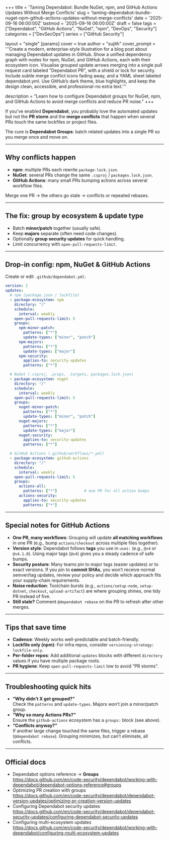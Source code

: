 +++
title = 'Taming Dependabot: Bundle NuGet, npm, and GitHub Actions Updates Without Merge Conflicts'
slug = 'taming-dependabot-bundle-nuget-npm-github-actions-updates-without-merge-conflicts'
date = '2025-09-16 06:00:00Z'
lastmod = '2025-09-16 06:00:00Z'
draft = false
tags = ["Dependabot", "GitHub Actions", "NuGet", "npm", "DevOps", "Security"]
categories = ["DevSecOps"]
series = ["GitHub Security"]

layout = "single"
[params]
    cover = true
    author = "sujith"
  cover_prompt = '''Create a modern, enterprise-style illustration for a blog post about managing Dependabot updates in GitHub.
Show a unified dependency graph with nodes for npm, NuGet, and GitHub Actions, each with their ecosystem icon.
Visualise grouped update arrows merging into a single pull request card labeled "Dependabot PR", with a shield or lock for security.
Include subtle merge conflict icons fading away, and a YAML sheet labeled dependabot.yml.
Use GitHub’s dark theme, blue highlights, and keep the design clean, accessible, and professional-no extra text.'''
    
description = "Learn how to configure Dependabot groups for NuGet, npm, and GitHub Actions to avoid merge conflicts and reduce PR noise."
+++

If you’ve enabled **Dependabot**, you probably love the automated updates but not the **PR storm** and the **merge conflicts** that happen when several PRs touch the same lockfiles or project files.

The cure is **Dependabot Groups**: batch related updates into a single PR so you merge once and move on.

---

## Why conflicts happen

- **npm**: multiple PRs each rewrite `package-lock.json`.
- **NuGet**: several PRs change the same `.csproj` / `packages.lock.json`.
- **GitHub Actions**: many small PRs bumping actions across several workflow files.

Merge one PR → the others go stale → conflicts or repeated rebases.

---

## The fix: group by ecosystem & update type

- Batch **minor/patch** together (usually safe).
- Keep **majors** separate (often need code changes).
- Optionally **group security updates** for quick handling.
- Limit concurrency with `open-pull-requests-limit`.

---

## Drop-in config: npm, NuGet & GitHub Actions

Create or edit `.github/dependabot.yml`:

```yaml
version: 2
updates:
  # npm (package.json / lockfile)
  - package-ecosystem: npm
    directory: "/"
    schedule:
      interval: weekly
    open-pull-requests-limit: 5
    groups:
      npm-minor-patch:
        patterns: ["*"]
        update-types: ["minor", "patch"]
      npm-majors:
        patterns: ["*"]
        update-types: ["major"]
      npm-security:
        applies-to: security-updates
        patterns: ["*"]

  # NuGet (.csproj, .props, .targets, packages.lock.json)
  - package-ecosystem: nuget
    directory: "/"
    schedule:
      interval: weekly
    open-pull-requests-limit: 5
    groups:
      nuget-minor-patch:
        patterns: ["*"]
        update-types: ["minor", "patch"]
      nuget-majors:
        patterns: ["*"]
        update-types: ["major"]
      nuget-security:
        applies-to: security-updates
        patterns: ["*"]

  # GitHub Actions (.github/workflows/*.yml)
  - package-ecosystem: github-actions
    directory: "/"
    schedule:
      interval: weekly
    open-pull-requests-limit: 5
    groups:
      actions-all:
        patterns: ["*"]            # one PR for all action bumps
      actions-security:
        applies-to: security-updates
        patterns: ["*"]
```

---

## Special notes for **GitHub Actions**

- **One PR, many workflows**: Grouping will update **all matching workflows** in one PR (e.g., bump `actions/checkout` across multiple files together).
- **Version style**: Dependabot follows **tags** you use in `uses:` (e.g., `@v4` or `@v4.1.0`). Using major tags (`@v4`) gives you a steady cadence of safe bumps.
- **Security posture**: Many teams pin to major tags (easier updates) or to exact versions. If you pin to **commit SHAs**, you won’t receive normal semver/tag updates, review your policy and decide which approach fits your supply-chain requirements.
- **Noise reduction**: Toolchain bursts (e.g., `actions/setup-node`, `setup-dotnet`, `checkout`, `upload-artifact`) are where grouping shines, one tidy PR instead of five.
- **Still stale?** Comment `@dependabot rebase` on the PR to refresh after other merges.

---

## Tips that save time

- **Cadence**: Weekly works well-predictable and batch-friendly.
- **Lockfile only (npm)**: For infra repos, consider `versioning-strategy: lockfile-only`.
- **Per-folder repos**: Add additional `updates` blocks with different `directory` values if you have multiple package roots.
- **PR hygiene**: Keep `open-pull-requests-limit` low to avoid “PR storms”.

---

## Troubleshooting quick hits

- **“Why didn’t X get grouped?”**  
  Check the `patterns` and `update-types`. Majors won’t join a minor/patch group.
- **“Why so many Actions PRs?”**  
  Ensure the `github-actions` ecosystem has a `groups:` block (see above).
- **“Conflicts anyway?”**  
  If another large change touched the same files, trigger a rebase (`@dependabot rebase`). Grouping minimizes, but can’t eliminate, all conflicts.

---

## Official docs

- Dependabot options reference → **Groups**  
  <https://docs.github.com/en/code-security/dependabot/working-with-dependabot/dependabot-options-reference#groups>
- Optimizing PR creation with groups  
  <https://docs.github.com/en/code-security/dependabot/dependabot-version-updates/optimizing-pr-creation-version-updates>
- Configuring Dependabot security updates  
  <https://docs.github.com/en/code-security/dependabot/dependabot-security-updates/configuring-dependabot-security-updates>
- Configuring multi-ecosystem updates  
  <https://docs.github.com/en/code-security/dependabot/working-with-dependabot/configuring-multi-ecosystem-updates>

